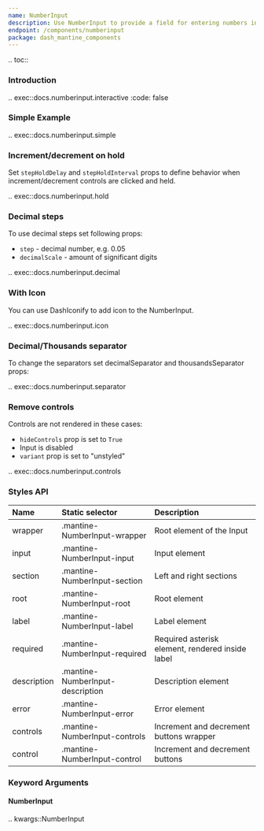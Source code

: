 ```yaml
---
name: NumberInput
description: Use NumberInput to provide a field for entering numbers in your app with ability to set min, max and step.
endpoint: /components/numberinput
package: dash_mantine_components
---
```


.. toc::

### Introduction

.. exec::docs.numberinput.interactive
    :code: false

### Simple Example

.. exec::docs.numberinput.simple

### Increment/decrement on hold

Set `stepHoldDelay` and `stepHoldInterval` props to define behavior when increment/decrement controls are clicked and 
held.

.. exec::docs.numberinput.hold

### Decimal steps

To use decimal steps set following props:
* `step` - decimal number, e.g. 0.05
* `decimalScale` - amount of significant digits

.. exec::docs.numberinput.decimal

### With Icon

You can use DashIconify to add icon to the NumberInput.

.. exec::docs.numberinput.icon

### Decimal/Thousands separator

To change the separators set decimalSeparator and thousandsSeparator props:

.. exec::docs.numberinput.separator

### Remove controls

Controls are not rendered in these cases:

- `hideControls` prop is set to `True`
- Input is disabled
- `variant` prop is set to "unstyled"

.. exec::docs.numberinput.controls

### Styles API

| Name        | Static selector                  | Description                                      |
|:------------|:---------------------------------|:-------------------------------------------------|
| wrapper     | .mantine-NumberInput-wrapper     | Root element of the Input                        |
| input       | .mantine-NumberInput-input       | Input element                                    |
| section     | .mantine-NumberInput-section     | Left and right sections                          |
| root        | .mantine-NumberInput-root        | Root element                                     |
| label       | .mantine-NumberInput-label       | Label element                                    |
| required    | .mantine-NumberInput-required    | Required asterisk element, rendered inside label |
| description | .mantine-NumberInput-description | Description element                              |
| error       | .mantine-NumberInput-error       | Error element                                    |
| controls    | .mantine-NumberInput-controls    | Increment and decrement buttons wrapper          |
| control     | .mantine-NumberInput-control     | Increment and decrement buttons                  |

### Keyword Arguments

#### NumberInput

.. kwargs::NumberInput
